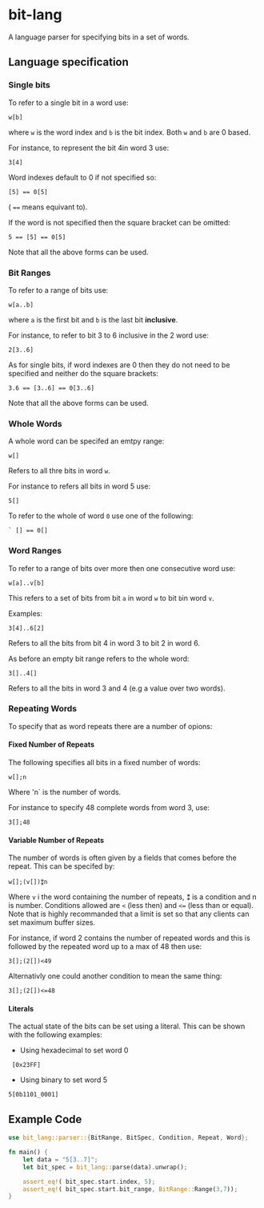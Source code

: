 # bit-lang

A language parser for specifying bits in a set of words.

## Language specification

### Single bits
To refer to a single bit in a word use:
```
w[b]
```
where `w` is the word index and `b` is the bit index. Both `w` and `b` are 0 based.

For instance, to represent the bit  4in  word 3 use:
```
3[4]
```
Word indexes default to 0 if not specified so:
```
[5] == 0[5]
```
( `==` means equivant to).

If the word is not specified then the square bracket can be omitted:

```
5 == [5] == 0[5]
```

Note that all the above forms can be used.

### Bit Ranges

To refer to a range of bits use:
```
w[a..b]
```
where `a` is the first bit and `b` is the last bit **inclusive**.

For instance, to refer to bit 3 to 6 inclusive in the 2 word use:
```
2[3..6]
```
As for single bits, if word indexes are 0 then they do not need to be specified and neither do the square brackets:
```
3.6 == [3..6] == 0[3..6]
```
Note that all the above forms can be used.

### Whole Words

A whole word can be specifed an emtpy range:
```
w[]
```
Refers to all thre bits in word `w`.

For instance to refers all bits in word 5 use:
```
5[]
```
To refer to the whole of word `0`  use one of the following:
```
` [] == 0[]
```
### Word Ranges

To refer to a range of bits over more then one consecutive word use:
```
w[a]..v[b]
```
This refers to a set of bits from bit `a` in word `w` to bit `b`in word `v`.

Examples:
```
3[4]..6[2]
```
Refers to all the bits from bit 4 in word 3 to bit 2 in word 6.


As before an empty bit range refers to the whole word:
```
3[]..4[]
```
Refers to all the bits in word 3 and 4 (e.g a value over two words).

### Repeating Words

To specify that as word repeats there are a number of opions:

#### Fixed Number of Repeats

The following specifies all bits in a fixed number of words:
```
w[];n
```
Where 'n` is the number of words.

For instance to specify 48 complete words from word 3, use:
```
3[];48
```

#### Variable Number of Repeats

The number of words is often given by a fields that comes before the repeat. This can be specifed by:
```
w[];(v[])⁑n
```

Where `v` i the word containing the number of repeats, ⁑ is a condition and n is number. Conditions allowed are `<` (less then) and `<=` (less than or equal). Note that is highly recommanded that a limit is set so that any clients can set maximum buffer sizes.

For instance, if word 2 contains the number of repeated words and this is followed by the repeated word up to a max of 48 then use:
```
3[];(2[])<49
```


Alternativly one could another condition to mean the same thing:
```
3[];(2[])<=48
```

#### Literals
The actual state of the bits can be set using a literal. This can be shown with the following examples:
- Using hexadecimal to set word 0
```
 [0x23FF]
```
- Using binary to set word 5
```
5[0b1101_0001]
```

## Example Code
```rust
use bit_lang::parser::{BitRange, BitSpec, Condition, Repeat, Word};

fn main() {
    let data = "5[3..7]";
    let bit_spec = bit_lang::parse(data).unwrap();

    assert_eq!( bit_spec.start.index, 5);
    assert_eq!( bit_spec.start.bit_range, BitRange::Range(3,7));
}
```
